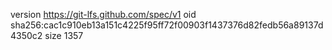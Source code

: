 version https://git-lfs.github.com/spec/v1
oid sha256:cac1c910eb13a151c4225f95ff72f00903f1437376d82fedb56a89137d4350c2
size 1357
